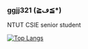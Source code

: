 ### ggjj321 (≧ڡ≦*)

NTUT CSIE senior student

[![Top Langs](https://github-readme-stats.vercel.app/api/top-langs/?username=ggjj321&layout=pie)](https://github.com/anuraghazra/github-readme-stats)
